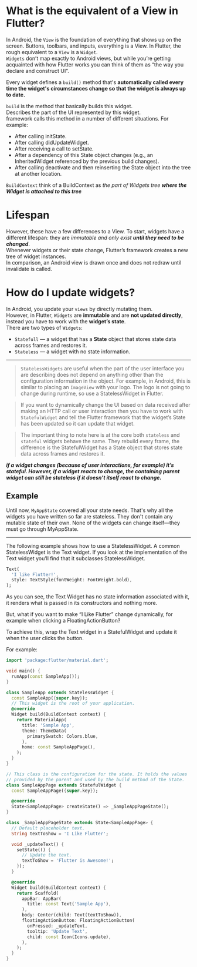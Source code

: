 # What is the equivalent of a View in Flutter?
In Android, the `View` is the foundation of everything that shows up on the screen. Buttons, toolbars, and inputs, everything is a View. In Flutter, the rough equivalent to a `View` is a `Widget`.  
`Widgets` don’t map exactly to Android views, but while you’re getting acquainted with how Flutter works you can think of them as “the way you declare and construct UI”.  

Every widget defines a `build()` method that's **automatically called every time the widget's circumstances change so that the widget is always up to date.**

`build` is the method that basically builds this widget.  
Describes the part of the UI represented by this widget.  
framework calls this method in a number of different situations. For example:
- After calling initState.
- After calling didUpdateWidget.
- After receiving a call to setState.
- After a dependency of this State object changes (e.g., an InheritedWidget referenced by the previous build changes).
- After calling deactivate and then reinserting the State object into the tree at another location.

`BuildContext` think of a BuildContext as _the part of Widgets tree_ **_where the Widget is attached to this tree_**

# Lifespan
However, these have a few differences to a View. To start, widgets have a different lifespan: they are _immutable and only exist **until they need to be changed**_.   
Whenever widgets or their state change, Flutter’s framework creates a new tree of widget instances.   
In comparison, an Android view is drawn once and does not redraw until invalidate is called.


# How do I update widgets?
In Android, you update your `views` by directly mutating them.   
However, in Flutter, `Widgets` are **immutable** and are **not updated directly**, instead you have to work with the **widget’s state**.  
There are two types of `Widgets`:  
- `Statefull` — a widget that has a **State** object that stores state data across frames and restores it.
- `Stateless` — a widget with no state information.

---

> `StatelessWidgets` are useful when the part of the user interface you are describing does not depend on anything other than the configuration information in the object.
For example, in Android, this is similar to placing an `ImageView` with your logo. The logo is not going to change during runtime, so use a StatelessWidget in Flutter.


> If you want to dynamically change the UI based on data received after making an HTTP call or user interaction then you have to work with `StatefulWidget` and tell the Flutter framework that the widget’s State has been updated so it can update that widget.


> The important thing to note here is at the core both `stateless` and `stateful` widgets behave the same. They rebuild every frame, the difference is the StatefulWidget has a State object that stores state data across frames and restores it.

**_if a widget changes (because of user interactions, for example) it’s stateful. However, if a widget reacts to change, the containing parent widget can still be stateless if it doesn’t itself react to change._**

## Example

Until now, `MyAppState` covered all your state needs. That's why all the widgets you have written so far are stateless. They don't contain any mutable state of their own. None of the widgets can change itself—they must go through MyAppState.

---

The following example shows how to use a StatelessWidget. A common StatelessWidget is the Text widget. If you look at the implementation of the Text widget you’ll find that it subclasses StatelessWidget.

```dart
Text(
  'I like Flutter!',
  style: TextStyle(fontWeight: FontWeight.bold),
);
```
As you can see, the Text Widget has no state information associated with it, it renders what is passed in its constructors and nothing more.

But, what if you want to make “I Like Flutter” change dynamically, for example when clicking a FloatingActionButton?

To achieve this, wrap the Text widget in a StatefulWidget and update it when the user clicks the button.

For example:

```dart
import 'package:flutter/material.dart';

void main() {
  runApp(const SampleApp());
}

class SampleApp extends StatelessWidget {
  const SampleApp({super.key});
  // This widget is the root of your application.
  @override
  Widget build(BuildContext context) {
    return MaterialApp(
      title: 'Sample App',
      theme: ThemeData(
        primarySwatch: Colors.blue,
      ),
      home: const SampleAppPage(),
    );
  }
}

// This class is the configuration for the state. It holds the values
// provided by the parent and used by the build method of the State.
class SampleAppPage extends StatefulWidget {
  const SampleAppPage({super.key});

  @override
  State<SampleAppPage> createState() => _SampleAppPageState();
}

class _SampleAppPageState extends State<SampleAppPage> {
  // Default placeholder text.
  String textToShow = 'I Like Flutter';

  void _updateText() {
    setState(() {
      // Update the text.
      textToShow = 'Flutter is Awesome!';
    });
  }

  @override
  Widget build(BuildContext context) {
    return Scaffold(
      appBar: AppBar(
        title: const Text('Sample App'),
      ),
      body: Center(child: Text(textToShow)),
      floatingActionButton: FloatingActionButton(
        onPressed: _updateText,
        tooltip: 'Update Text',
        child: const Icon(Icons.update),
      ),
    );
  }
}
```
